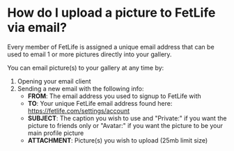 # How do I upload a picture to FetLife via email?

Every member of FetLife is assigned a unique email address that can be used to email 1 or more pictures directly into your gallery.

You can email picture(s) to your gallery at any time by:
1. Opening your email client
2. Sending a new email with the following info:
    - **FROM**: The email address you used to signup to FetLife with
    - **TO**: Your unique FetLife email address found here: https://fetlife.com/settings/account
    - **SUBJECT**: The caption you wish to use and "Private:" if you want the picture to friends only or "Avatar:" if you want the picture to be your main profile picture
    - **ATTACHMENT**: Picture(s) you wish to upload (25mb limit size)
